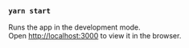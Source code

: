 
### `yarn start`

Runs the app in the development mode.<br />
Open [http://localhost:3000](http://localhost:3000) to view it in the browser.
